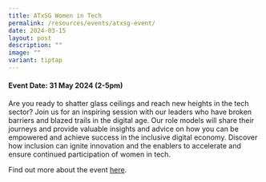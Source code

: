 ```yaml
---
title: ATxSG Women in Tech
permalink: /resources/events/atxsg-event/
date: 2024-03-15
layout: post
description: ""
image: ""
variant: tiptap
---
```

<h4><strong>Event Date: 31 May 2024 (2-5pm)</strong><br></h4>
<p>Are you ready to shatter glass ceilings and reach new heights in the tech
sector? Join us for an inspiring session with our leaders who have broken
barriers and blazed trails in the digital age. Our role models will share
their journeys and provide valuable insights and advice on how you can
be empowered and achieve success in the inclusive digital economy. Discover
how inclusion can ignite innovation and the enablers to accelerate and
ensure continued participation of women in tech.</p>
<p>Find out more about the event <a href="https://asiatechxsg.com/sg-women-in-tech/" rel="noopener noreferrer nofollow" target="_blank">here</a>.</p>